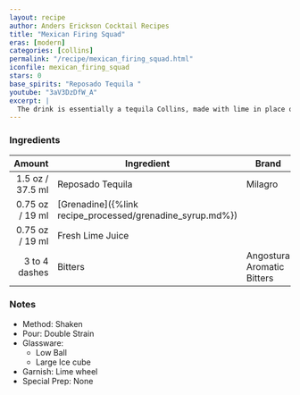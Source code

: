 ```yaml
---
layout: recipe
author: Anders Erickson Cocktail Recipes
title: "Mexican Firing Squad"
eras: [modern]
categories: [collins]
permalink: "/recipe/mexican_firing_squad.html"
iconfile: mexican_firing_squad
stars: 0
base_spirits: "Reposado Tequila "
youtube: "3aV3DzDfW_A"
excerpt: |
  The drink is essentially a tequila Collins, made with lime in place of lemon and grenadine in place of plain sugar, with the addition of some Angostura bitters.
---
```


### Ingredients

|        Amount | Ingredient                                      | Brand                      |
| ------------: | ----------------------------------------------- | -------------------------- |
|        1.5 oz / 37.5 ml | Reposado Tequila                                | Milagro                    |
|       0.75 oz / 19 ml | [Grenadine]({%link recipe_processed/grenadine_syrup.md%}) |
|       0.75 oz / 19 ml | Fresh Lime Juice                                |
| 3 to 4 dashes | Bitters                                         | Angostura Aromatic Bitters |

### Notes

- Method: Shaken
- Pour: Double Strain
- Glassware:
  - Low Ball
  - Large Ice cube
- Garnish: Lime wheel
- Special Prep: None
